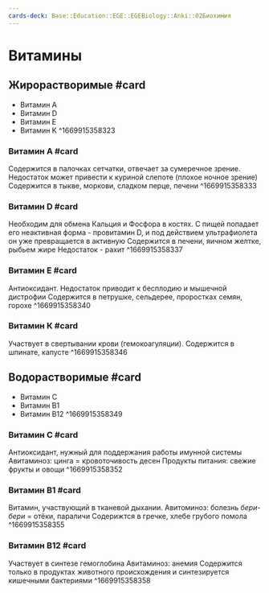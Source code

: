 ```yaml
---
cards-deck: Base::Education::EGE::EGEBiology::Anki::02Биохимия
---
```


# Витамины

## Жирорастворимые #card
- Витамин А
- Витамин D
- Витамин E
- Витамин K
^1669915358323

### Витамин A #card 
Содержится в палочках сетчатки, отвечает за сумеречное зрение. Недостаток может привести к куриной слепоте (плохое ночное зрение)
Содержится в тыкве, моркови, сладком перце, печени
^1669915358333

### Витамин D #card 
Необходим для обмена Кальция и Фосфора в костях. С пищей попадает его неактивная форма - провитамин D, и под действием ультрафиолета он уже превращается в активную
Содержится в печени, яичном желтке, рыбьем жире
Недостаток - рахит
^1669915358337

### Витамин E #card 
Антиоксидант. Недостаток приводит к бесплодию и мышечной дистрофии
Содержится в петрушке, сельдерее, проростках семян, горохе
^1669915358340

### Витамин К #card 
Участвует в свертывании крови (гемокоагуляции).
Содержится в шпинате, капусте
^1669915358346

## Водорастворимые #card
- Витамин C
- Витамин B1
- Витамин B12
^1669915358349

### Витамин C #card 
Антиоксидант, нужный для поддержания работы имунной системы
Авитаминоз: цинга = кровоточивость десен
Продукты питания: свежие фрукты и овощи
^1669915358352

### Витамин B1 #card 
Витамин, участвующий в тканевой дыхании.
Авитоминоз: болезнь *бери-бери* = отёки, параличи
Содерижтся в гречке, хлебе грубого помола
^1669915358355

### Витамин B12 #card 
Участвует в синтезе гемоглобина
Авитаминоз: анемия
Содержится только в продуктах животного происхождения и синтезируется кишечными бактериями
^1669915358358
